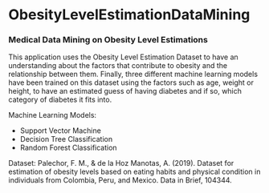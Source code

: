 # ObesityLevelEstimationDataMining
### Medical Data Mining on Obesity Level Estimations

This application uses the Obesity Level Estimation Dataset to have an understanding about the factors that contribute to obesity and the relationship between them.
Finally, three different machine learning models have been trained on this dataset using the factors such as age, weight or height, to have an estimated guess of having diabetes
and if so, which category of diabetes it fits into.

Machine Learning Models: 
- Support Vector Machine
- Decision Tree Classification
- Random Forest Classification

Dataset: Palechor, F. M., & de la Hoz Manotas, A. (2019). 
Dataset for estimation of obesity levels based on eating habits and physical condition in individuals from Colombia, Peru, and Mexico. Data in Brief, 104344.

